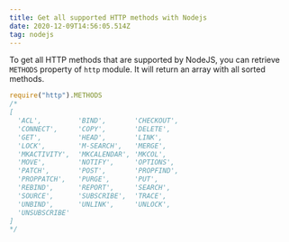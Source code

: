 ```yaml
---
title: Get all supported HTTP methods with Nodejs
date: 2020-12-09T14:56:05.514Z
tag: nodejs
---
```

To get all HTTP methods that are supported by NodeJS, you can retrieve `METHODS` property of `http` module.  It will return an array with all sorted methods.

```javascript
require("http").METHODS
/*
[
  'ACL',         'BIND',       'CHECKOUT',
  'CONNECT',     'COPY',       'DELETE',
  'GET',         'HEAD',       'LINK',
  'LOCK',        'M-SEARCH',   'MERGE',
  'MKACTIVITY',  'MKCALENDAR', 'MKCOL',
  'MOVE',        'NOTIFY',     'OPTIONS',
  'PATCH',       'POST',       'PROPFIND',
  'PROPPATCH',   'PURGE',      'PUT',
  'REBIND',      'REPORT',     'SEARCH',
  'SOURCE',      'SUBSCRIBE',  'TRACE',
  'UNBIND',      'UNLINK',     'UNLOCK',
  'UNSUBSCRIBE'
]
*/
```